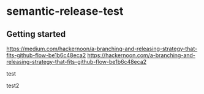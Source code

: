 # semantic-release-test


## Getting started



https://medium.com/hackernoon/a-branching-and-releasing-strategy-that-fits-github-flow-be1b6c48eca2
https://hackernoon.com/a-branching-and-releasing-strategy-that-fits-github-flow-be1b6c48eca2

test

test2
